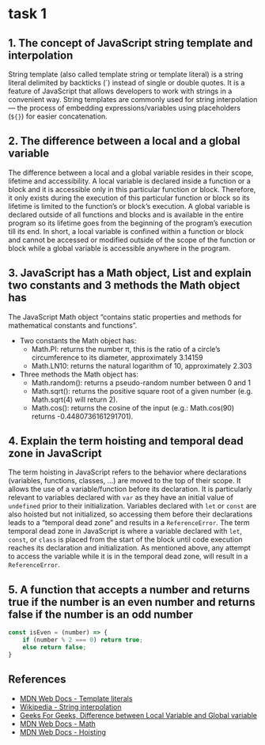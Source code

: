 # task 1

## 1. The concept of JavaScript string template and interpolation

String template (also called template string or template literal) is a string literal delimited by backticks (\`) instead of single or double quotes. It is a feature of JavaScript that allows developers to work with strings in a convenient way. String templates are commonly used for string interpolation — the process of embedding expressions/variables using placeholders (`${}`) for easier concatenation.

## 2. The difference between a local and a global variable

The difference between a local and a global variable resides in their scope, lifetime and accessibility. A local variable is declared inside a function or a block and it is accessible only in this particular function or block. Therefore, it only exists during the execution of this particular function or block so its lifetime is limited to the function’s or block’s execution. A global variable is declared outside of all functions and blocks and is available in the entire program so its lifetime goes from the beginning of the program’s execution till its end. In short, a local variable is confined within a function or block and cannot be accessed or modified outside of the scope of the function or block while a global variable is accessible anywhere in the program.

## 3. JavaScript has a Math object, List and explain two constants and 3 methods the Math object has

The JavaScript Math object “contains static properties and methods for mathematical constants and functions”.

- Two constants the Math object has:
  - Math.PI: returns the number π, this is the ratio of a circle’s circumference to its diameter, approximately 3.14159
  - Math.LN10: returns the natural logarithm of 10, approximately 2.303
- Three methods the Math object has:
  - Math.random(): returns a pseudo-random number between 0 and 1
  - Math.sqrt(): returns the positive square root of a given number (e.g. Math.sqrt(4) will return 2).
  - Math.cos(): returns the cosine of the input (e.g.: Math.cos(90) returns -0.4480736161291701).

## 4. Explain the term hoisting and temporal dead zone in JavaScript

The term hoisting in JavaScript refers to the behavior where declarations (variables, functions, classes, …) are moved to the top of their scope. It allows the use of a variable/function before its declaration. It is particularly relevant to variables declared with `var` as they have an initial value of `undefined` prior to their initialization. Variables declared with `let` or `const` are also hoisted but not initialized, so accessing them before their declarations leads to a “temporal dead zone” and results in a `ReferenceError`.
The term temporal dead zone in JavaScript is where a variable declared with `let`, `const`, or `class` is placed from the start of the block until code execution reaches its declaration and initialization. As mentioned above, any attempt to access the variable while it is in the temporal dead zone, will result in a `ReferenceError`.

## 5. A function that accepts a number and returns true if the number is an even number and returns false if the number is an odd number

```javascript
const isEven = (number) => {
    if (number % 2 === 0) return true;
    else return false;
}
```

## References

- [MDN Web Docs - Template literals](https://developer.mozilla.org/en-US/docs/Web/JavaScript/Reference/Template_literals)
- [Wikipedia - String interpolation](https://www.geeksforgeeks.org/dsa/difference-between-local-variable-and-global-variable/)
- [Geeks For Geeks, Difference between Local Variable and Global variable](https://www.geeksforgeeks.org/dsa/difference-between-local-variable-and-global-variable/)
- [MDN Web Docs - Math](https://developer.mozilla.org/en-US/docs/Web/JavaScript/Reference/Global_Objects/Math)
- [MDN Web Docs - Hoisting](https://developer.mozilla.org/en-US/docs/Glossary/Hoisting)
